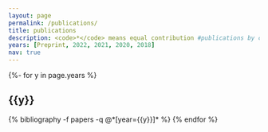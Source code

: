 ```yaml
---
layout: page
permalink: /publications/
title: publications
description: <code>*</code> means equal contribution #publications by categories in reversed chronological order. generated by jekyll-scholar.
years: [Preprint, 2022, 2021, 2020, 2018]
nav: true
---
```

<!-- _pages/publications.md -->
<div class="publications">

{%- for y in page.years %}
  <h2 class="year">{{y}}</h2>
  {% bibliography -f papers -q @*[year={{y}}]* %}
{% endfor %}

</div>
